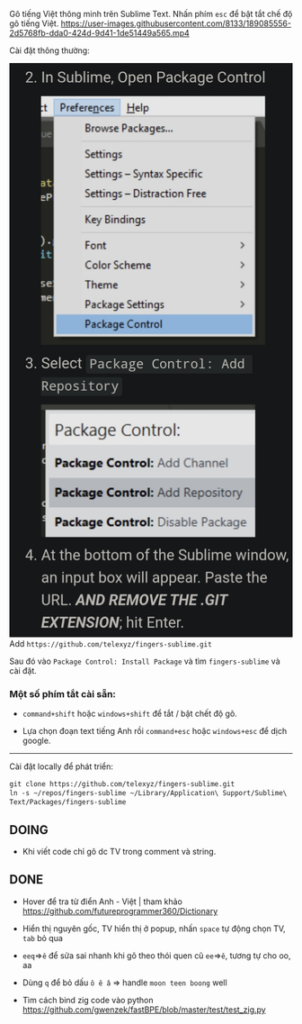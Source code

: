 Gõ tiếng Việt thông minh trên Sublime Text. Nhấn phím `esc` để bật tắt chế độ gõ tiếng Việt.
https://user-images.githubusercontent.com/8133/189085556-2d5768fb-dda0-424d-9d41-1de51449a565.mp4

Cài đặt thông thường:

![](sublime-package-repo.jpg)
Add `https://github.com/telexyz/fingers-sublime.git`

Sau đó vào `Package Control: Install Package` và tìm `fingers-sublime` và cài đặt.

### Một số phím tắt cài sẵn: 

- `command+shift` hoặc `windows+shift` để tắt / bật chết độ gõ.

- Lựa chọn đoạn text tiếng Anh rồi `command+esc` hoặc `windows+esc` để dịch google.

- - -

Cài đặt locally để phát triển:
```
git clone https://github.com/telexyz/fingers-sublime.git
ln -s ~/repos/fingers-sublime ~/Library/Application\ Support/Sublime\ Text/Packages/fingers-sublime
```
## DOING

- Khi viết code chỉ gõ dc TV trong comment và string.

## DONE

- Hover để tra từ điển Anh - Việt | tham khảo https://github.com/futureprogrammer360/Dictionary

- Hiển thị nguyên gốc, TV hiển thị ở popup, nhấn `space` tự động chọn TV, `tab` bỏ qua

- `eeq`=>`ê` để sửa sai nhanh khi gõ theo thói quen cũ `ee`=>`ê`, tương tự cho oo, aa

- Dùng `q` để bỏ dấu `ô ê â` => handle `moon teen boong` well

- Tìm cách bind zig code vào python
  https://github.com/gwenzek/fastBPE/blob/master/test/test_zig.py
